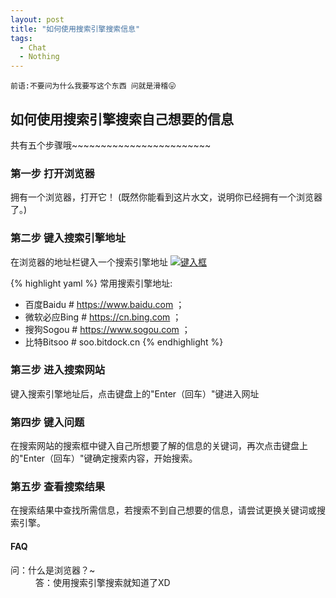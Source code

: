 ```yaml
---
layout: post
title: "如何使用搜索引擎搜索信息"
tags:
  - Chat
  - Nothing
---
```


`前语:不要问为什么我要写这个东西 问就是滑稽😛`
## 如何使用搜索引擎搜索自己想要的信息
共有五个步骤哦~~~~~~~~~~~~~~~~~~~~~~~~
### 第一步 打开浏览器

拥有一个浏览器，打开它！
(既然你能看到这片水文，说明你已经拥有一个浏览器了。)

### 第二步 键入搜索引擎地址
在浏览器的地址栏键入一个搜索引擎地址
<a href="{{ site.url }}/images/post1-2.png"><img src="{{ site.url }}/images/post1-2.png" alt="键入框"></a>  

{% highlight yaml %}
常用搜索引擎地址:
- 百度Baidu # https://www.baidu.com ；
- 微软必应Bing # https://cn.bing.com ；
- 搜狗Sogou # https://www.sogou.com ；
- 比特Bitsoo # soo.bitdock.cn
{% endhighlight %}

### 第三步 进入搜索网站
键入搜索引擎地址后，点击键盘上的"Enter（回车）"键进入网址

### 第四步 键入问题
在搜索网站的搜索框中键入自己所想要了解的信息的关键词，再次点击键盘上的"Enter（回车）"键确定搜索内容，开始搜索。

### 第五步 查看搜索结果
在搜索结果中查找所需信息，若搜索不到自己想要的信息，请尝试更换关键词或搜索引擎。

#### FAQ
 <dl>
  <dt>问：什么是浏览器？~</dt>
  <dd>答：使用搜索引擎搜索就知道了XD</dd>
</dl>

